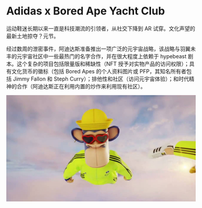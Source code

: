 # Adidas x Bored Ape Yacht Club

运动鞋迷长期以来一直是科技潮流的引领者，从社交下降到 AR 试穿。文化声望的最新土地掠夺？元节。

经过数周的泄密事件，阿迪达斯准备推出一项广泛的元宇宙战略，该战略与羽翼未丰的元宇宙社区中一些最热门的名字合作，并在很大程度上依赖于 hypebeast 剧本。这个复杂的项目包括限量版和稀缺性（NFT 授予对实物产品的访问权限）；具有文化货币的徽标（包括 Bored Apes 的个人资料图片或 PFP，其知名所有者包括 Jimmy Fallon 和 Steph Curry）；排他性和社区（访问元宇宙体验）；和时代精神的合作（阿迪达斯正在利用内置的炒作来利用现有社区）。

![maxresdefault](maxresdefault.jpg)
